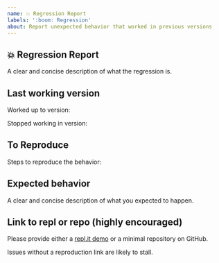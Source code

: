 ```yaml
---
name: 💥 Regression Report
labels: ':boom: Regression'
about: Report unexpected behavior that worked in previous versions
---
```



## 💥 Regression Report

A clear and concise description of what the regression is.

## Last working version

Worked up to version:

Stopped working in version:

## To Reproduce

Steps to reproduce the behavior:

## Expected behavior

A clear and concise description of what you expected to happen.

## Link to repl or repo (highly encouraged)

Please provide either a [repl.it demo](https://repl.it) or a minimal repository on GitHub.

Issues without a reproduction link are likely to stall.
